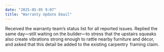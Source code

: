 ```yaml
---
date: "2025-05-05 9:07"
title: "Warranty Update Email"
---
```


Received the warranty team’s status list for all reported issues. Replied the same day—still waiting on the builder—to stress that the upstairs squeaks also create vibrations strong enough to rattle nearby furniture and décor, and asked that this detail be added to the existing carpentry  framing claim.